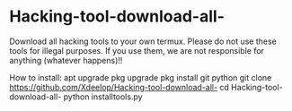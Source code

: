 # Hacking-tool-download-all-
Download all hacking tools to your own termux. Please do not use these tools for illegal purposes. If you use them, we are not responsible for anything (whatever happens)!!


How to install:
apt upgrade
pkg upgrade
pkg install git python 
git clone https://github.com/Xdeelop/Hacking-tool-download-all-
cd Hacking-tool-download-all-
python installtools.py
